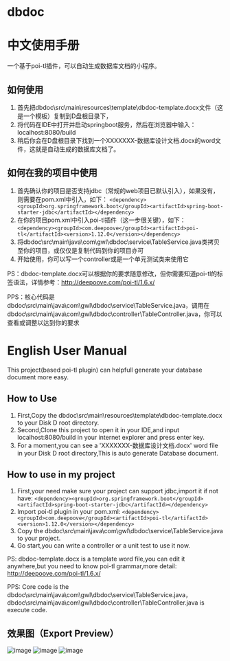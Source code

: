 # dbdoc
# 中文使用手册
一个基于poi-tl插件，可以自动生成数据库文档的小程序。


## 如何使用
1. 首先把dbdoc\src\main\resources\template\dbdoc-template.docx文件（这是一个模板）复制到D盘根目录下，
2. 将代码在IDE中打开并启动springboot服务，然后在浏览器中输入：localhost:8080/build
3. 稍后你会在D盘根目录下找到一个XXXXXXX-数据库设计文档.docx的word文件，这就是自动生成的数据库文档了。

## 如何在我的项目中使用
1. 首先确认你的项目是否支持jdbc（常规的web项目已默认引入），如果没有，则需要在pom.xml中引入，如下：
```<dependency><groupId>org.springframework.boot</groupId><artifactId>spring-boot-starter-jdbc</artifactId></dependency>```
2. 在你的项目pom.xml中引入poi-tl插件（这一步很关键），如下：
```<dependency><groupId>com.deepoove</groupId><artifactId>poi-tl</artifactId><version>1.12.0</version></dependency>```
3. 将dbdoc\src\main\java\com\gwl\dbdoc\service\TableService.java类拷贝至你的项目，或仅仅是复制代码到你的项目亦可
4. 开始使用，你可以写一个controller或是一个单元测试类来使用它

PS：dbdoc-template.docx可以根据你的要求随意修改，但你需要知道poi-tl的标签语法，详情参考：http://deepoove.com/poi-tl/1.6.x/

PPS：核心代码是dbdoc\src\main\java\com\gwl\dbdoc\service\TableService.java，调用在dbdoc\src\main\java\com\gwl\dbdoc\controller\TableController.java，你可以查看或调整以达到你的要求

# English User Manual
This project(based poi-tl plugin) can helpfull generate your database document more easy.

## How to Use
1. First,Copy the dbdoc\src\main\resources\template\dbdoc-template.docx to your Disk D root directory.
2. Second,Clone this project to open it in your IDE,and input localhost:8080/build in your internet explorer and press enter key.
3. For a moment,you can see a 'XXXXXXX-数据库设计文档.docx' word file in your Disk D root directory,This is auto generate Database document.

## How to use in my project
1. First,your need make sure your project can support jdbc,import it if not have:
```<dependency><groupId>org.springframework.boot</groupId><artifactId>spring-boot-starter-jdbc</artifactId></dependency>```       
3. Import poi-tl plugin in your pom.xml:
```<dependency><groupId>com.deepoove</groupId><artifactId>poi-tl</artifactId><version>1.12.0</version></dependency>```      
4. Copy the dbdoc\src\main\java\com\gwl\dbdoc\service\TableService.java to your project.
5. Go start,you can write a controller or a unit test to use it now.

PS: dbdoc-template.docx is a template word file,you can edit it anywhere,but you need to know poi-tl grammar,more detail: http://deepoove.com/poi-tl/1.6.x/

PPS: Core code is the dbdoc\src\main\java\com\gwl\dbdoc\service\TableService.java，dbdoc\src\main\java\com\gwl\dbdoc\controller\TableController.java is execute code.

## 效果图（Export Preview）
![image](/src/main/resources/export-preview/export-1.png)
![image](/src/main/resources/export-preview/export-1.png)
![image](/src/main/resources/export-preview/export-1.png)
